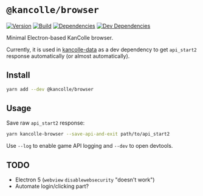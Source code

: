 # `@kancolle/browser`

[![Version](https://img.shields.io/npm/v/@kancolle/browser.svg)](https://www.npmjs.com/package/@kancolle/browser)
[![Build](https://img.shields.io/travis/kcwiki/kancolle-browser.svg)](https://travis-ci.org/kcwiki/kancolle-browser)
[![Dependencies](https://img.shields.io/david/kcwiki/kancolle-browser.svg)](https://david-dm.org/kcwiki/kancolle-browser)
[![Dev Dependencies](https://img.shields.io/david/dev/kcwiki/kancolle-browser.svg)](https://david-dm.org/kcwiki/kancolle-browser?type=dev)

Minimal Electron-based KanColle browser.

Currently, it is used in [kancolle-data](https://github.com/kcwiki/kancolle-data) as a dev dependency to get `api_start2` response automatically (or almost automatically).

## Install

```sh
yarn add --dev @kancolle/browser
```

## Usage

Save raw `api_start2` response:

```sh
yarn kancolle-browser --save-api-and-exit path/to/api_start2
```

Use `--log` to enable game API logging and `--dev` to open devtools.

## TODO

- Electron 5 (`webview` `disablewebsecurity` "doesn't work")
- Automate login/clicking part?

